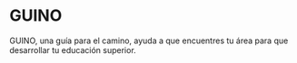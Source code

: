 # GUINO
GUINO, una guía para el camino, ayuda a que encuentres tu área para que desarrollar tu educación superior.
